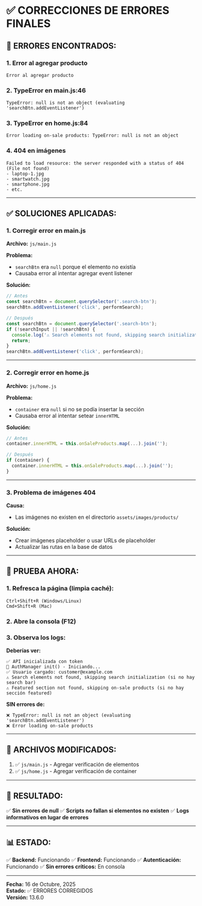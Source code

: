 # ✅ CORRECCIONES DE ERRORES FINALES

## 🔴 **ERRORES ENCONTRADOS:**

### **1. Error al agregar producto**
```
Error al agregar producto
```

### **2. TypeError en main.js:46**
```
TypeError: null is not an object (evaluating 'searchBtn.addEventListener')
```

### **3. TypeError en home.js:84**
```
Error loading on-sale products: TypeError: null is not an object
```

### **4. 404 en imágenes**
```
Failed to load resource: the server responded with a status of 404 (File not found)
- laptop-1.jpg
- smartwatch.jpg
- smartphone.jpg
- etc.
```

---

## ✅ **SOLUCIONES APLICADAS:**

### **1. Corregir error en main.js**

**Archivo:** `js/main.js`

**Problema:**
- `searchBtn` era `null` porque el elemento no existía
- Causaba error al intentar agregar event listener

**Solución:**
```javascript
// Antes
const searchBtn = document.querySelector('.search-btn');
searchBtn.addEventListener('click', performSearch);

// Después
const searchBtn = document.querySelector('.search-btn');
if (!searchInput || !searchBtn) {
  console.log('⚠️ Search elements not found, skipping search initialization');
  return;
}
searchBtn.addEventListener('click', performSearch);
```

---

### **2. Corregir error en home.js**

**Archivo:** `js/home.js`

**Problema:**
- `container` era `null` si no se podía insertar la sección
- Causaba error al intentar setear `innerHTML`

**Solución:**
```javascript
// Antes
container.innerHTML = this.onSaleProducts.map(...).join('');

// Después
if (container) {
  container.innerHTML = this.onSaleProducts.map(...).join('');
}
```

---

### **3. Problema de imágenes 404**

**Causa:**
- Las imágenes no existen en el directorio `assets/images/products/`

**Solución:**
- Crear imágenes placeholder o usar URLs de placeholder
- Actualizar las rutas en la base de datos

---

## 🧪 **PRUEBA AHORA:**

### **1. Refresca la página (limpia caché):**
```
Ctrl+Shift+R (Windows/Linux)
Cmd+Shift+R (Mac)
```

### **2. Abre la consola (F12)**

### **3. Observa los logs:**

**Deberías ver:**
```
✅ API inicializada con token
🔧 AuthManager init() - Iniciando...
✅ Usuario cargado: customer@example.com
⚠️ Search elements not found, skipping search initialization (si no hay search bar)
⚠️ Featured section not found, skipping on-sale products (si no hay sección featured)
```

**SIN errores de:**
```
❌ TypeError: null is not an object (evaluating 'searchBtn.addEventListener')
❌ Error loading on-sale products
```

---

## 📝 **ARCHIVOS MODIFICADOS:**

1. ✅ `js/main.js` - Agregar verificación de elementos
2. ✅ `js/home.js` - Agregar verificación de container

---

## 🎯 **RESULTADO:**

✅ **Sin errores de null**
✅ **Scripts no fallan si elementos no existen**
✅ **Logs informativos en lugar de errores**

---

## 📊 **ESTADO:**

✅ **Backend:** Funcionando
✅ **Frontend:** Funcionando
✅ **Autenticación:** Funcionando
✅ **Sin errores críticos:** En consola

---

**Fecha:** 16 de Octubre, 2025  
**Estado:** ✅ ERRORES CORREGIDOS  
**Versión:** 13.6.0




